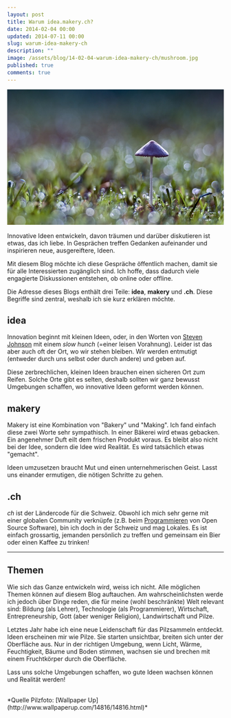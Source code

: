 ```yaml
---
layout: post
title: Warum idea.makery.ch?
date: 2014-02-04 00:00
updated: 2014-07-11 00:00
slug: warum-idea-makery-ch
description: ""
image: /assets/blog/14-02-04-warum-idea-makery-ch/mushroom.jpg
published: true
comments: true
---
```


![Mushroom](/assets/blog/14-02-04-warum-idea-makery-ch/mushroom.jpg)

Innovative Ideen entwickeln, davon träumen und darüber diskutieren ist etwas, das ich liebe. In Gesprächen treffen Gedanken aufeinander und inspirieren neue, ausgereiftere, Ideen.

Mit diesem Blog möchte ich diese Gespräche öffentlich machen, damit sie für alle Interessierten zugänglich sind. Ich hoffe, dass dadurch viele engagierte Diskussionen entstehen, ob online oder offline.

Die Adresse dieses Blogs enthält drei Teile: **idea**, **makery** und **.ch**. Diese Begriffe sind zentral, weshalb ich sie kurz erklären möchte.


## idea

Innovation beginnt mit kleinen Ideen, oder, in den Worten von [Steven Johnson](https://www.youtube.com/watch?v=NugRZGDbPFU) mit einem *slow hunch* (=einer leisen Vorahnung). Leider ist das aber auch oft der Ort, wo wir stehen bleiben. Wir werden entmutigt (entweder durch uns selbst oder durch andere) und geben auf.

Diese zerbrechlichen, kleinen Ideen brauchen einen sicheren Ort zum Reifen. Solche Orte gibt es selten, deshalb sollten wir ganz bewusst Umgebungen schaffen, wo innovative Ideen geformt werden können. 


## makery

Makery ist eine Kombination von "Bakery" und "Making". Ich fand einfach diese zwei Worte sehr sympathisch. In einer Bäkerei wird etwas gebacken. Ein angenehmer Duft eilt dem frischen Produkt voraus. Es bleibt also nicht bei der Idee, sondern die Idee wird Realität. Es wird tatsächlich etwas "gemacht".

Ideen umzusetzen braucht Mut und einen unternehmerischen Geist. Lasst uns einander ermutigen, die nötigen Schritte zu gehen.


## .ch

*ch* ist der Ländercode für die Schweiz. Obwohl ich mich sehr gerne mit einer globalen Community verknüpfe (z.B. beim [Programmieren](http://code.makery.ch) von Open Source Software), bin ich doch in der Schweiz und mag Lokales. Es ist einfach grossartig, jemanden persönlich zu treffen und gemeinsam ein Bier <i class="fa fa-beer"></i> oder einen Kaffee <i class="fa fa-coffee"></i> zu trinken!


***

## Themen

Wie sich das Ganze entwickeln wird, weiss ich nicht. Alle möglichen Themen können auf diesem Blog auftauchen. Am wahrscheinlichsten werde ich jedoch über Dinge reden, die für meine (wohl beschränkte) Welt relevant sind: Bildung (als Lehrer), Technologie (als Programmierer), Wirtschaft, Entrepreneurship, Gott (aber weniger Religion), Landwirtschaft und Pilze.

Letztes Jahr habe ich eine neue Leidenschaft für das Pilzsammeln entdeckt. Ideen erscheinen mir wie Pilze. Sie starten unsichtbar, breiten sich unter der Oberfläche aus. Nur in der richtigen Umgebung, wenn Licht, Wärme, Feuchtigkeit, Bäume und Boden stimmen, wachsen sie und brechen mit einem Fruchtkörper durch die Oberfläche. 

Lass uns solche Umgebungen schaffen, wo gute Ideen wachsen können und Realität werden! 

<br>
*Quelle Pilzfoto: [Wallpaper Up](http://www.wallpaperup.com/14816/14816.html)*

